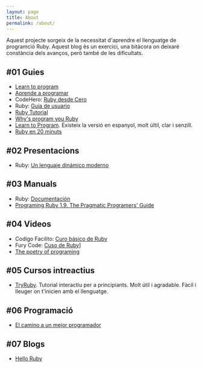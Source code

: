 ```yaml
---
layout: page
title: About
permalink: /about/
---
```



Aquest projecte sorgeix de la necessitat d'aprendre el llenguatge de programció Ruby. Aquest blog és un exercici, una bitàcora on deixaré constància dels avanços, però també de les dificultats.

## #01 Guies

- [Learn to program](https://pine.fm/LearnToProgram/)
- [Aprende a programar](http://rubysur.org/aprende.a.programar/)
- CodeHero: [Ruby desde Cero](http://codehero.co/series/ruby-desde-cero.html)
- Ruby: [Guía de usuario](http://es.tldp.org/Manuales-LuCAS/doc-guia-usuario-ruby/guia-usuario-ruby.pdf)
- [Ruby Tutorial](http://tryruby.org/levels/1/challenges/0)
- [Why's program you Ruby](http://www.rubyinside.com/media/poignant-guide.pdf)
- [Learn to Program](https://pine.fm/LearnToProgram/). Existeix la versió en espanyol, molt últil, clar i senzill.
- [Ruby en 20 minuts](https://www.ruby-lang.org/es/documentation/quickstart/)


## #02 Presentacions

- Ruby: [Un lenguaje dinámico moderno](http://www.demiurgo.org/charlas/ruby.pdf)

## #03 Manuals

- Ruby: [Documentación](https://www.ruby-lang.org/es/documentation/)
- [Programing Ruby 1.9. The Pragmatic Programers' Guide](https://media.pragprog.com/titles/ruby3/ext_ruby.pdf)

## #04 Videos

- Codigo Facilito: [Curo básico de Ruby](https://codigofacilito.com/cursos/Ruby)
- Fury Code: [Cuso de Ruby](https://www.youtube.com/playlist?list=PLCCvCjJoQ5QUUE7_n12QjYOStSZZzsGiI)] 
- [The poetry of programing](https://youtu.be/-jRREn6ifEQ)

## #05 Cursos intreactius

- [TryRuby](http://tryruby.org/). Tutorial interactiu per a principiants. Molt útil i agradable. Fàcil i lleuger on t'inicien amb el llenguatge.

## #06 Programació

- [El camino a un mejor programador](http://emanchado.github.io/camino-mejor-programador/)

## #07 Blogs

- [Hello Ruby](http://blog.helloruby.com/tagged/backerupdate)
